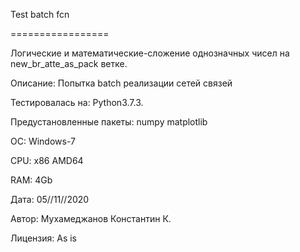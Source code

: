 
Test batch fcn

=================

Логические и математические-сложение однозначных чисел на new_br_atte_as_pack ветке.

Описание: Попытка batch реализации сетей связей

Тестировалась на: Python3.7.3.

Предустановленные пакеты: numpy matplotlib

ОС: Windows-7

CPU: x86 AMD64

RAM: 4Gb

Дата: 05//11//2020

Автор: Мухамеджанов Константин К.

Лицензия: As is

